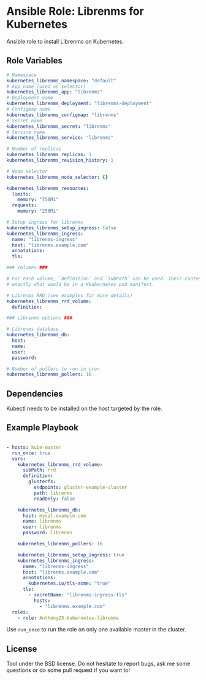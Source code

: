 Ansible Role: Librenms for Kubernetes
=====================================

Ansible role to install Librenms on Kubernetes.

Role Variables
--------------

```yaml
# Namespace
kubernetes_librenms_namespace: "default"
# App name (used as selector)
kubernetes_librenms_app: "librenms"
# Deployment name
kubernetes_librenms_deployment: "librenms-deployment"
# Configmap name
kubernetes_librenms_configmap: "librenms"
# Secret name
kubernetes_librenms_secret: "librenms"
# Service name
kubernetes_librenms_service: "librenms"

# Number of replicas
kubernetes_librenms_replicas: 1
kubernetes_librenms_revision_history: 1

# Node selector
kubernetes_librenms_node_selector: {}

kubernetes_librenms_resources:
  limits:
    memory: "756Mi"
  requests:
    memory: "256Mi"

# Setup ingress for librenms
kubernetes_librenms_setup_ingress: false
kubernetes_librenms_ingress:
  name: "librenms-ingress"
  host: "librenms.example.com"
  annotations:
  tls:

### Volumes ###

# For each volume, `definition` and `subPath` can be used. Their content is
# exactly what would be in a Kkubernetes pod manifest.

# Librenms RRD (see examples for more details)
kubernetes_librenms_rrd_volume:
  definition:

### Librenms options ###

# Librenms database
kubernetes_librenms_db:
  host:
  name:
  user:
  password:

# Number of pollers to run in cron
kubernetes_librenms_pollers: 16
```

Dependencies
------------

Kubectl needs to be installed on the host targeted by the role.


Example Playbook
----------------

```yaml

- hosts: kube-master
  run_once: true
  vars:
    kubernetes_librenms_rrd_volume:
      subPath: rrd
      definition:
        glusterfs:
          endpoints: gluster-example-cluster
          path: librenms
          readOnly: false

    kubernetes_librenms_db:
      host: mysql.example.com
      name: librenms
      user: librenms
      password: librenms

    kubernetes_librenms_pollers: 16

    kubernetes_librenms_setup_ingress: true
    kubernetes_librenms_ingress:
      name: "librenms-ingress"
      host: "librenms.example.com"
      annotations:
        kubernetes.io/tls-acme: "true"
      tls:
        - secretName: "librenms-ingress-tls"
          hosts:
            - "librenms.example.com"
  roles:
    - role: Anthony25.kubernetes-librenms
```

Use `run_once` to run the role on only one available master in the cluster.

License
-------

Tool under the BSD license. Do not hesitate to report bugs, ask me some
questions or do some pull request if you want to!
